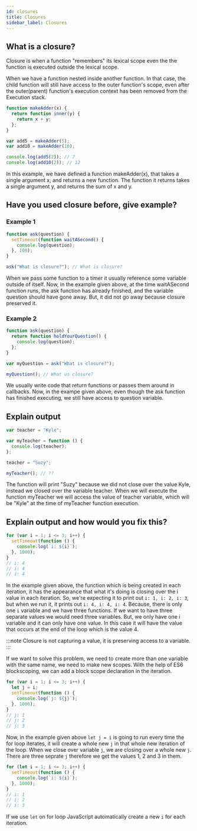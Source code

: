```yaml
---
id: closures
title: Closures
sidebar_label: Closures
---
```


## What is a closure?

Closure is when a function "remembers" its lexical scope even the the function is executed outside the lexical scope.

When we have a function nested inside another function. In that case, the child function will still have access to the outer function's scope, even after the outer(parent) function's execution context has been removed from the Execution stack.

```jsx
function makeAdder(x) {
  return function inner(y) {
    return x + y;
  };
}

var add5 = makeAdder(5);
var add10 = makeAdder(10);

console.log(add5(2)); // 7
console.log(add10(2)); // 12
```

In this example, we have defined a function makeAdder(x), that takes a single argument x, and returns a new function. The function it returns takes a single argument y, and returns the sum of x and y.

## Have you used closure before, give example?

### Example 1

```jsx
function ask(question) {
  setTimeout(function waitASecond() {
    console.log(question);
  }, 100);
}

ask("What is closure?"); // What is closure?
```

When we pass some function to a timer it usually reference some variable outside of itself. Now, in the example given above, at the time waitASecond function runs, the ask function has already finished, and the variable question should have gone away. But, it did not go away because closure preserved it.

### Example 2

```jsx
function ask(question) {
  return function holdYourQuestion() {
    console.log(question);
  };
}

var myQuestion = ask("What is closure?");

myQuestion(); // What us closure?
```

We usually write code that return functions or passes them around in callbacks. Now, in the exampe given above, even though the ask function has finished executing, we still have access to question variable.

## Explain output

```jsx
var teacher = "Kyle";

var myTeacher = function () {
  console.log(teacher);
};

teacher = "Suzy";

myTeacher(); // ??
```

The function will print "Suzy" because we did not close over the value Kyle, instead we closed over the variable teacher. When we will execute the function myTeacher we will access the value of teacher variable, which will be "Kyle" at the time of myTeacher function execution.

## Explain output and how would you fix this?

```jsx
for (var i = 1; i <= 3; i++) {
  setTimeout(function () {
    console.log(`i: ${i}`);
  }, 1000);
}
// i: 4
// i: 4
// i: 4
```

In the example given above, the function which is being created in each iteration, it has the appearance that what it's doing is closing over the i value in each iteration. So, we're expecting it to print out `i: 1, i: 2, i: 3`, but when we run it, it prints out `i: 4, i: 4, i: 4`. Because, there is only one `i` variable and we have three functions. If we want to have three separate values we would need three variables. But, we only have one i variable and it can only have one value. In this case it will have the value that occurs at the end of the loop which is the value 4.

:::note
Closure is not capturing a value, it is preserving access to a variable.
:::

If we want to solve this problem, we need to create more than one variable with the same name, we need to make new scopes. With the help of ES6 blockscoping, we can add a block scope declaration in the iteration.

```jsx
for (var i = 1; i <= 3; i++) {
  let j = i;
  setTimeout(function () {
    console.log(`j: ${j}`);
  }, 1000);
}
// j: 1
// j: 2
// j: 3
```

Now, in the example given above `let j = i` is going to run every time the for loop iterates, it will create a whole new `j` in that whole new iteration of the loop. When we close over variable `j`, we are closing over a whole new `j`. There are three seprate `j` therefore we get the values 1, 2 and 3 in them.

```jsx
for (let i = 1; i <= 3; i++) {
  setTimeout(function () {
    console.log(`i: ${i}`);
  }, 1000);
}
// i: 1
// i: 2
// i: 3
```

If we use `let` on for loop JavaScript automatically create a new `i` for each iteration.
